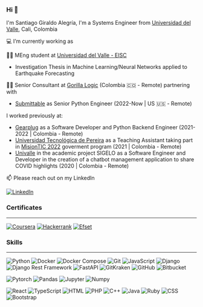 ### Hi 👋

<!--
**Arkaikus/Arkaikus** is a ✨ _special_ ✨ repository because its `README.md` (this file) appears on your GitHub profile.

Here are some ideas to get you started:

- 🔭 I’m currently working on ...
- 🌱 I’m currently learning ...
- 👯 I’m looking to collaborate on ...
- 🤔 I’m looking for help with ...
- 💬 Ask me about ...
- 📫 How to reach me: ...
- 😄 Pronouns: ...
- ⚡ Fun fact: ...
-->

I'm Santiago Giraldo Alegría, I'm a Systems Engineer from [Universidad del Valle](http://eisc.univalle.edu.co/), Cali, Colombia 

💻 I’m currently working as

👨‍🎓 MEng student at [Universidad del Valle - EISC](http://ingenieria.univalle.edu.co/maestrias/maestria-en-ingenieria-area-de-enfasis-ingenieria-de-sistemas-y-computacion)
  - Investigation Thesis in Machine Learning/Neural Networks applied to Earthquake Forecasting

👨‍💼 Senior Consultant at [Gorilla Logic](https://gorillalogic.com/) (Colombia 🇨🇴 - Remote) partnering with 
  - [Submittable](https://submittable.com/) as Senior Python Engineer (2022-Now | US 🇺🇸 - Remote)

I worked previously at:

- [Gearplug](https://gearplug.io/en/) as a Software Developer and Python Backend Engineer (2021-2022 | Colombia - Remote)
- [Universidad Tecnológica de Pereira](https://www.utp.edu.co/) as a Teaching Assistant taking part in [MisionTIC 2022](https://www.misiontic2022.gov.co/) goverment program (2021 | Colombia - Remote)
- [Univalle](https://www.univalle.edu.co/) in the academic project SIGELO as a Software Engineer and Developer in the creation of a chatbot management application to share COVID highlights (2020 | Colombia - Remote)

📫 Please reach out on my LinkedIn

[![LinkedIn](https://img.shields.io/badge/Linkedin-2894ff.svg?logo=linkedin&style=for-the-badge)](https://www.linkedin.com/in/santiagogiraldoalegria)
<!--
[![Github.io](https://img.shields.io/badge/Github.io-black?logo=github&style=for-the-badge)](https://arkaikus.github.io/)
[![Torre.co](https://img.shields.io/badge/T-Torre.co-cddc39.svg?style=for-the-badge)](https://torre.co/giraldosantiago)
-->

### Certificates
***
[![Coursera](https://img.shields.io/badge/Coursera-%230056D2.svg?style=for-the-badge&logo=Coursera&logoColor=white)](https://www.coursera.org/user/5f037f51e894fe7313b9388424080e54)
[![Hackerrank](https://img.shields.io/badge/Hackerrank-39424e.svg?logo=hackerrank&style=for-the-badge)](https://www.hackerrank.com/giraldo_santiago)
[![Efset](https://img.shields.io/badge/EFSet%20English-72/100-%230056D2.svg?style=for-the-badge)](https://www.efset.org/cert/pWdvMy)

### Skills
***

![Python](https://img.shields.io/badge/Python-Advanced-3776AB?style=for-the-badge&logo=python&logoColor=white)
![Docker](https://img.shields.io/badge/Docker-Advanced-2496ED?style=for-the-badge&logo=docker&logoColor=white)
![Docker Compose](https://img.shields.io/badge/Docker%20Compose-Advanced-2496ED?style=for-the-badge&logo=docker&logoColor=white)
![Git](https://img.shields.io/badge/Git-Advanced-F05032?style=for-the-badge&logo=git&logoColor=white)
![JavaScript](https://img.shields.io/badge/JavaScript-Advanced-F7DF1E?style=for-the-badge&logo=javascript&logoColor=white)
![Django](https://img.shields.io/badge/Django-Advanced-092E20?style=for-the-badge&logo=django&logoColor=white)
![Django Rest Framework](https://img.shields.io/badge/Django%20Rest%20Framework-Intermediate-3E8E41?style=for-the-badge&logo=django&logoColor=white)
![FastAPI](https://img.shields.io/badge/FastApi-Intermediate-000000?style=for-the-badge&logo=fastapi&logoColor=white)
![GitKraken](https://img.shields.io/badge/GitKraken-Intermediate-008CBA?style=for-the-badge&logo=gitkraken&logoColor=white)
![GitHub](https://img.shields.io/badge/GitHub-Intermediate-181717?style=for-the-badge&logo=github&logoColor=white)
![Bitbucket](https://img.shields.io/badge/Bitbucket-Intermediate-0052CC?style=for-the-badge&logo=bitbucket&logoColor=white)

![Pytorch](https://img.shields.io/badge/Pytorch-Intermediate-DE3412?style=for-the-badge&logo=pytorch&logoColor=white)
![Pandas](https://img.shields.io/badge/Pandas-Intermediate-FF0000?style=for-the-badge&logo=pandas&logoColor=white)
![Jupyter](https://img.shields.io/badge/Jupyter-Intermediate-orange?style=for-the-badge&logo=jupyter&logoColor=white)
![Numpy](https://img.shields.io/badge/Numpy-Intermediate-4dabcf?style=for-the-badge&logo=numpy&logoColor=white)

![React](https://img.shields.io/badge/React-Intermediate-61DAFB?style=for-the-badge&logo=react&logoColor=white)
![TypeScript](https://img.shields.io/badge/TypeScript-Basic-007ACC?style=for-the-badge&logo=typescript&logoColor=white)
![HTML](https://img.shields.io/badge/HTML5-Advanced-E34F26?style=for-the-badge&logo=html5&logoColor=white)
![PHP](https://img.shields.io/badge/PHP-Intermediate-777BB4?style=for-the-badge&logo=php&logoColor=white)
![C++](https://img.shields.io/badge/C%2B%2B-Intermediate-00599C?style=for-the-badge&logo=c%2B%2B&logoColor=white)
![Java](https://img.shields.io/badge/Java-Intermediate-007396?style=for-the-badge&logo=openjdk&logoColor=white)
![Ruby](https://img.shields.io/badge/Ruby-Intermediate-CC342D?style=for-the-badge&logo=ruby&logoColor=white)
![CSS](https://img.shields.io/badge/CSS3-Intermediate-1572B6?style=for-the-badge&logo=css3&logoColor=white)
![Bootstrap](https://img.shields.io/badge/Bootstrap-Intermediate-563D7C?style=for-the-badge&logo=bootstrap&logoColor=white)
